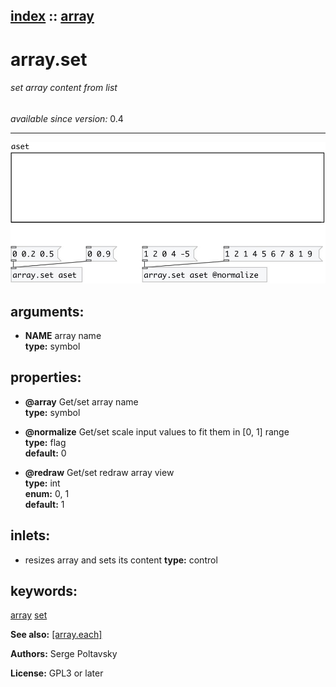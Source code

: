 [index](index.html) :: [array](category_array.html)
---

# array.set

###### set array content from list

*available since version:* 0.4

---




[![example](../examples/img/array.set.jpg)](../examples/pd/array.set.pd)



## arguments:

* **NAME**
array name<br>
__type:__ symbol<br>





## properties:

* **@array** 
Get/set array name<br>
__type:__ symbol<br>

* **@normalize** 
Get/set scale input values to fit them in [0, 1] range<br>
__type:__ flag<br>
__default:__ 0<br>

* **@redraw** 
Get/set redraw array view<br>
__type:__ int<br>
__enum:__ 0, 1<br>
__default:__ 1<br>



## inlets:

* resizes array and sets its content 
__type:__ control<br>





## keywords:

[array](keywords/array.html)
[set](keywords/set.html)



**See also:**
[\[array.each\]](array.each.html)




**Authors:** Serge Poltavsky




**License:** GPL3 or later






